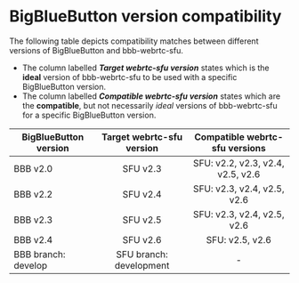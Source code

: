  # BigBlueButton version compatibility

The following table depicts compatibility matches between different versions of BigBlueButton and bbb-webrtc-sfu.
  - The column labelled **_Target webrtc-sfu version_** states which is the **ideal** version of bbb-webrtc-sfu to be used with a specific BigBlueButton version.
  - The column labelled **_Compatible webrtc-sfu version_** states which are the **compatible**, but not necessarily _ideal_ versions of bbb-webrtc-sfu for a specific BigBlueButton version.

  
| BigBlueButton version | Target webrtc-sfu version   | Compatible webrtc-sfu versions      |
|-----------------------|:---------------------------:|:-----------------------------------:|
| BBB v2.0              | SFU v2.3                    | SFU: v2.2, v2.3, v2.4, v2.5, v2.6   |
| BBB v2.2              | SFU v2.4                    | SFU: v2.3, v2.4, v2.5, v2.6         |
| BBB v2.3              | SFU v2.5                    | SFU: v2.3, v2.4, v2.5, v2.6         |
| BBB v2.4              | SFU v2.6                    | SFU: v2.5, v2.6                     |
| BBB branch: develop   | SFU branch: development     | -                                   |
